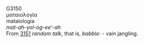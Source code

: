 G3150  
ματαιολογία  
mataiologia  
*mat-ah-yol-og-ee‘-ah*  
From [3151](g3151) *random* *talk*, that is, *babble:* - vain
jangling.  
